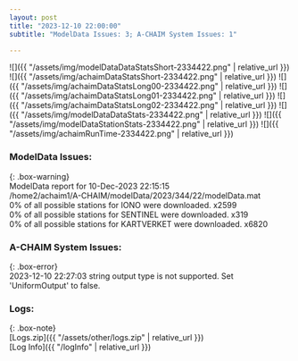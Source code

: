 ```yaml
---
layout: post
title: "2023-12-10 22:00:00"
subtitle: "ModelData Issues: 3; A-CHAIM System Issues: 1"

---
```


![]({{ "/assets/img/modelDataDataStatsShort-2334422.png" | relative_url }})
![]({{ "/assets/img/achaimDataStatsShort-2334422.png" | relative_url }})
![]({{ "/assets/img/achaimDataStatsLong00-2334422.png" | relative_url }})
![]({{ "/assets/img/achaimDataStatsLong01-2334422.png" | relative_url }})
![]({{ "/assets/img/achaimDataStatsLong02-2334422.png" | relative_url }})
![]({{ "/assets/img/modelDataDataStats-2334422.png" | relative_url }})
![]({{ "/assets/img/modelDataStationStats-2334422.png" | relative_url }})
![]({{ "/assets/img/achaimRunTime-2334422.png" | relative_url }})


### ModelData Issues:  
  
{: .box-warning}  
 ModelData report for 10-Dec-2023 22:15:15   
 /home2/achaim1/A-CHAIM/modelData/2023/344/22/modelData.mat   
 0% of all possible stations for IONO were downloaded. x2599   
 0% of all possible stations for SENTINEL were downloaded. x319   
 0% of all possible stations for KARTVERKET were downloaded. x6820   
  
### A-CHAIM System Issues:  
  
{: .box-error}  
2023-12-10 22:27:03 string output type is not supported. Set 'UniformOutput' to false.  

### Logs:  
  
{: .box-note}  
[Logs.zip]({{ "/assets/other/logs.zip" | relative_url }})  
[Log Info]({{ "/logInfo" | relative_url }})  
